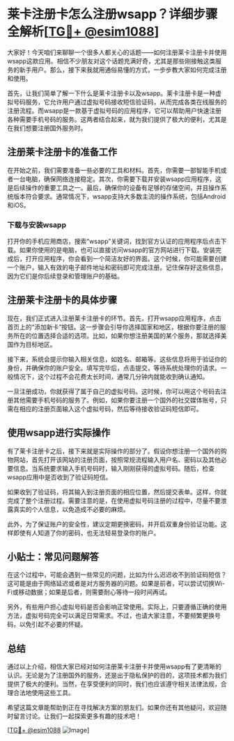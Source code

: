 # 莱卡注册卡怎么注册wsapp？详细步骤全解析[[TG💪+ @esim1088](https://t.me/s/esim1088)]

大家好！今天咱们来聊聊一个很多人都关心的话题——如何注册莱卡注册卡并使用wsapp这款应用。相信不少朋友对这个话题充满好奇，尤其是那些刚接触这类服务的新手用户。那么，接下来我就用通俗易懂的方式，一步步教大家如何完成注册和使用。

首先，让我们简单了解一下什么是莱卡注册卡以及wsapp。莱卡注册卡是一种虚拟号码服务，它允许用户通过虚拟号码接收短信验证码，从而完成各类在线服务的注册流程。而wsapp是一款基于虚拟号码的应用程序，它可以帮助用户快速注册各种需要手机号码的服务。这两者结合起来，就为我们提供了极大的便利，尤其是在我们想要注册国外服务时。

## 注册莱卡注册卡的准备工作

在开始之前，我们需要准备一些必要的工具和材料。首先，你需要一部智能手机或者一台电脑，确保网络连接稳定。其次，你需要下载并安装wsapp应用程序，这是后续操作的重要工具之一。最后，确保你的设备有足够的存储空间，并且操作系统版本符合要求。通常情况下，wsapp支持大多数主流的操作系统，包括Android和iOS。

### 下载与安装wsapp

打开你的手机应用商店，搜索“wsapp”关键词，找到官方认证的应用程序后点击下载。如果你使用的是电脑，也可以直接访问wsapp的官方网站进行下载。安装完成后，打开应用程序，你会看到一个简洁友好的界面。这个时候，你可能需要创建一个账户，输入有效的电子邮件地址和密码即可完成注册。记住保存好这些信息，因为它们是你后续登录和管理账户的基础。

## 注册莱卡注册卡的具体步骤

现在，我们正式进入注册莱卡注册卡的环节。首先，打开wsapp应用程序，点击首页上的“添加新卡”按钮。这一步骤会引导你选择国家和地区，根据你要注册的服务所在的位置选择合适的选项。比如，如果你想注册美国的某个服务，那就选择美国作为目标地区。

接下来，系统会提示你输入相关信息，如姓名、邮箱等。这些信息将用于验证你的身份，并确保你的账户安全。填写完毕后，点击提交，等待系统处理你的请求。一般情况下，这个过程不会花费太长时间，通常几分钟内就能收到确认通知。

一旦注册成功，你就获得了属于自己的虚拟号码。这时候，你可以用这个号码去注册其他需要手机号码的服务了。例如，如果你要注册一个国外的社交媒体账号，只需在相应的注册页面输入这个虚拟号码，然后等待接收验证码短信即可。

## 使用wsapp进行实际操作

有了莱卡注册卡之后，接下来就是实际操作的部分了。假设你想注册一个国外的购物网站，首先打开该网站的注册页面，按照常规流程输入用户名、密码以及其他必要信息。当系统要求输入手机号码时，输入刚刚获得的虚拟号码。随后，检查wsapp应用中是否收到了验证码短信。

如果收到了验证码，将其输入到注册页面的相应位置，然后提交表单。这样，你就完成了整个注册过程。需要注意的是，在使用虚拟号码注册的过程中，尽量不要泄露真实的个人信息，以免造成不必要的麻烦。

此外，为了保证账户的安全性，建议定期更换密码，并开启双重身份验证功能。这样即使有人知道了你的密码，也无法轻易登录你的账户。

## 小贴士：常见问题解答

在这个过程中，可能会遇到一些常见的问题，比如为什么迟迟收不到验证码短信？这可能是由于网络延迟或者是对方服务器的问题。如果是前者，可以尝试切换Wi-Fi或移动数据；如果是后者，则需要耐心等待一段时间再试。

另外，有些用户担心虚拟号码是否会影响正常使用。实际上，只要遵循正确的使用方法，虚拟号码完全可以满足日常需求。不过，也请大家注意，不要频繁更换号码，以免引起不必要的怀疑。

## 总结

通过以上介绍，相信大家已经对如何注册莱卡注册卡并使用wsapp有了更清晰的认识。无论是为了注册国外的服务，还是出于隐私保护的目的，这项技术都为我们提供了极大的便利。当然，在享受便利的同时，我们也应该遵守相关法律法规，合理合法地使用这些工具。

希望这篇文章能帮助到正在寻找解决方案的朋友们。如果你还有其他疑问，欢迎随时留言讨论。让我们一起探索更多有趣的技术吧！

[[TG💪+ @esim1088](https://t.me/s/esim1088) ![Image](https://i.postimg.cc/4NQfJmqS/Snipaste-2025-05-13-00-14-12.png)]